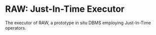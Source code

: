 RAW: Just-In-Time Executor
================

The executor of RAW, a prototype in situ DBMS employing Just-In-Time operators.

